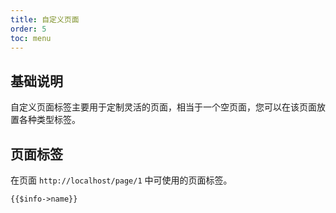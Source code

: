 ```yaml
---
title: 自定义页面
order: 5
toc: menu
---
```


## 基础说明

自定义页面标签主要用于定制灵活的页面，相当于一个空页面，您可以在该页面放置各种类型标签。

## 页面标签

在页面 `http://localhost/page/1` 中可使用的页面标签。

```html
{{$info->name}}
```
